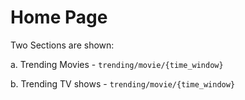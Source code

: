# Home Page

Two Sections are shown:

a. Trending Movies - ```trending/movie/{time_window} ```

b. Trending TV shows - ```trending/movie/{time_window} ```
